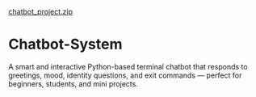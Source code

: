 [chatbot_project.zip](https://github.com/user-attachments/files/21050212/chatbot_project.zip)
# Chatbot-System
A smart and interactive Python-based terminal chatbot that responds to greetings, mood, identity questions, and exit commands — perfect for beginners, students, and mini projects.
